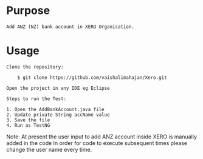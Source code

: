 # Purpose
	Add ANZ (NZ) bank account in XERO Organisation.

# Usage
	Clone the repository:

		$ git clone https://github.com/vaishalimahajan/Xero.git

	Open the project in any IDE eg Eclipse 

	Steps to run the Test:

	1. Open the AddBankAccount.java file
	2. Update private String accName value
	3. Save the file
	4. Run as TestNG
	
	
Note:
	At present the user input to add ANZ account inside XERO is manually added in the code
	In order for code to execute subsequent times please change the user name every time.
	
